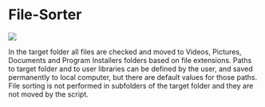 # File-Sorter

![](https://github.com/Zoran-Jankov/File-Sorter/blob/master/File%20Sorter.png)

In the target folder all files are checked and moved to Videos, Pictures, Documents and Program Installers folders based on file    extensions. Paths to target folder and to user libraries can be defined by the user, and saved permanently to local computer, but   there are default values for those paths. File sorting is not performed in subfolders of the target folder and they are not moved   by the script.
